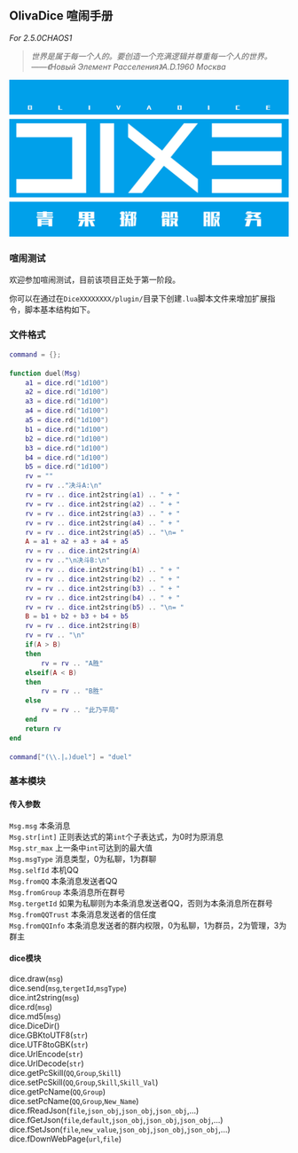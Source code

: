 ## OlivaDice 喧闹手册

*For 2.5.0CHAOS1*

> *世界是属于每一个人的。要创造一个充满逻辑并尊重每一个人的世界。*    
> *——《Новый Элемент Расселения》A.D.1960 Москва*

![DIXE(OLIVADICE)](_static/DIXE_OLIVADICE.jpg)

### 喧闹测试
欢迎参加喧闹测试，目前该项目正处于第一阶段。

你可以在通过在`DiceXXXXXXXX/plugin/`目录下创建`.lua`脚本文件来增加扩展指令，脚本基本结构如下。

### 文件格式

```lua
command = {};

function duel(Msg)
    a1 = dice.rd("1d100")
    a2 = dice.rd("1d100")
    a3 = dice.rd("1d100")
    a4 = dice.rd("1d100")
    a5 = dice.rd("1d100")
    b1 = dice.rd("1d100")
    b2 = dice.rd("1d100")
    b3 = dice.rd("1d100")
    b4 = dice.rd("1d100")
    b5 = dice.rd("1d100")
    rv = ""
    rv = rv .."决斗A:\n"
    rv = rv .. dice.int2string(a1) .. " + "
    rv = rv .. dice.int2string(a2) .. " + "
    rv = rv .. dice.int2string(a3) .. " + "
    rv = rv .. dice.int2string(a4) .. " + "
    rv = rv .. dice.int2string(a5) .. "\n= "
    A = a1 + a2 + a3 + a4 + a5
    rv = rv .. dice.int2string(A)
    rv = rv .."\n决斗B:\n"
    rv = rv .. dice.int2string(b1) .. " + "
    rv = rv .. dice.int2string(b2) .. " + "
    rv = rv .. dice.int2string(b3) .. " + "
    rv = rv .. dice.int2string(b4) .. " + "
    rv = rv .. dice.int2string(b5) .. "\n= "
    B = b1 + b2 + b3 + b4 + b5
    rv = rv .. dice.int2string(B)
    rv = rv .. "\n"
    if(A > B)
    then
        rv = rv .. "A胜"
    elseif(A < B)
    then
        rv = rv .. "B胜"
    else
        rv = rv .. "此乃平局"
    end
    return rv
end

command["(\\.|。)duel"] = "duel"
```

### 基本模块

#### 传入参数
`Msg.msg` 本条消息  
`Msg.str[int]` 正则表达式的第`int`个子表达式，为0时为原消息  
`Msg.str_max` 上一条中`int`可达到的最大值  
`Msg.msgType` 消息类型，0为私聊，1为群聊  
`Msg.selfId` 本机QQ  
`Msg.fromQQ` 本条消息发送者QQ  
`Msg.fromGroup` 本条消息所在群号  
`Msg.tergetId` 如果为私聊则为本条消息发送者QQ，否则为本条消息所在群号  
`Msg.fromQQTrust` 本条消息发送者的信任度  
`Msg.fromQQInfo` 本条消息发送者的群内权限，0为私聊，1为群员，2为管理，3为群主  

#### dice模块

dice.draw(`msg`)  
dice.send(`msg`,`tergetId`,`msgType`)  
dice.int2string(`msg`)  
dice.rd(`msg`)  
dice.md5(`msg`)  
dice.DiceDir()  
dice.GBKtoUTF8(`str`)  
dice.UTF8toGBK(`str`)  
dice.UrlEncode(`str`)  
dice.UrlDecode(`str`)  
dice.getPcSkill(`QQ`,`Group`,`Skill`)  
dice.setPcSkill(`QQ`,`Group`,`Skill`,`Skill_Val`)  
dice.getPcName(`QQ`,`Group`)  
dice.setPcName(`QQ`,`Group`,`New_Name`)  
dice.fReadJson(`file`,`json_obj`,`json_obj`,`json_obj`,...)  
dice.fGetJson(`file`,`default`,`json_obj`,`json_obj`,`json_obj`,...)  
dice.fSetJson(`file`,`new_value`,`json_obj`,`json_obj`,`json_obj`,...)  
dice.fDownWebPage(`url`,`file`)  
